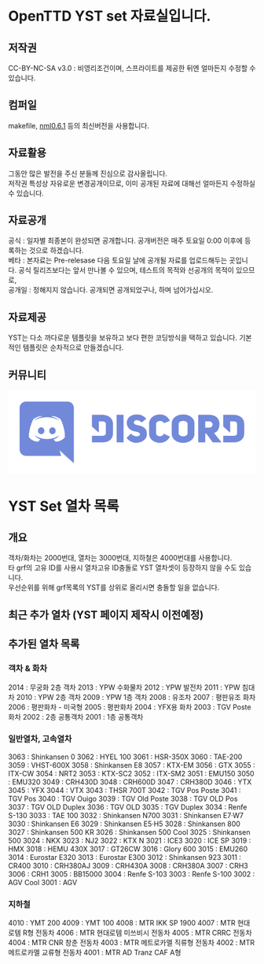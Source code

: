 
# OpenTTD YST set 자료실입니다.
## 저작권
 CC-BY-NC-SA v3.0 : 비영리조건이며, 스프라이트를 제공한 뒤엔 얼마든지 수정할 수 있습니다.<br>

## 컴퍼일
makefile, [nml0.6.1](https://github.com/OpenTTD/nml) 등의 최신버전을 사용합니다.<br>

## 자료활용
그동안 많은 발전을 주신 분들께 진심으로 감사올립니다.<br>
저작권 특성상 자유로운 변경공개이므로, 이미 공개된 자료에 대해선 얼마든지 수정하실 수 있습니다.<br>

## 자료공개
공식 : 일자별 최종본이 완성되면 공개합니다. 공개버전은 매주 토요일 0:00 이후에 등록하는 것으로 하겠습니다.<br>
베타 : 본자료는 Pre-relesase 다음 토요일 날에 공개될 자료를 업로드해두는 곳입니다. 공식 릴리즈보다는 앞서 만나볼 수 있으며, 테스트의 목적와 선공개의 목적이 있으므로, <br>
공개일 : 정해지지 않습니다. 공개되면 공개되었구나, 하며 넘어가십시오.<br>

## 자료제공
YST는 다소 까다로운 템플릿을 보유하고 보다 편한 코딩방식을 택하고 있습니다. 기본적인 템플릿은 순차적으로 만들겠습니다.<br>

## 커뮤니티
[![디스코드로고](https://github.com/evepoi/YST/blob/minengallery/docs/img/discord_logo.png)](https://discord.gg/WNrjUatFkz)

# YST Set 열차 목록
## 개요
객차/화차는 2000번대, 열차는 3000번대, 지하철은 4000번대를 사용합니다. <br>
타 grf의 고유 ID를 사용시 열차고유 ID충돌로 YST 열차셋이 등장하지 않을 수도 있습니다.<br>
우선순위를 위해 grf목록의 YST를 상위로 올리시면 충돌할 일을 없습니다.<br>

## 최근 추가 열차 (YST 페이지 제작시 이전예정)
## 추가된 열차 목록
### 객차 & 화차
2014 : 무궁화 2층 객차
2013 : YPW 수화물차
2012 : YPW 발전차
2011 : YPW 침대차
2010 : YPW 2층 객차
2009 : YPW 1층 객차
2008 : 유조차
2007 : 평판유조 화차
2006 : 평판화차 - 미국형
2005 : 평판화차
2004 : YFX용 화차
2003 : TGV Poste 화차
2002 : 2층 공통객차
2001 : 1층 공통객차

### 일반열차, 고속열차
3063 : Shinkansen 0
3062 : HYEL 100
3061 : HSR-350X
3060 : TAE-200
3059 : VHST-600X
3058 : Shinkansen E8
3057 : KTX-EM
3056 : GTX
3055 : ITX-CW
3054 : NRT2
3053 : KTX-SC2
3052 : ITX-SM2
3051 : EMU150
3050 : EMU320
3049 : CRH430D
3048 : CRH600D
3047 : CRH380D
3046 : YTX
3045 : YFX
3044 : VTX
3043 : THSR 700T
3042 : TGV Pos Poste
3041 : TGV Pos
3040 : TGV Ouigo
3039 : TGV Old Poste
3038 : TGV OLD Pos
3037 : TGV OLD Duplex
3036 : TGV OLD
3035 : TGV Duplex
3034 : Renfe S-130
3033 : TAE 100
3032 : Shinkansen N700
3031 : Shinkansen E7·W7
3030 : Shinkansen E6
3029 : Shinkansen E5·H5
3028 : Shinkansen 800
3027 : Shinkansen 500 KR
3026 : Shinkansen 500 Cool
3025 : Shinkansen 500
3024 : NKX
3023 : NJ2
3022 : KTX N
3021 : ICE3
3020 : ICE SP
3019 : HMX
3018 : HEMU 430X
3017 : GT26CW
3016 : Glory 600
3015 : EMU260
3014 : Eurostar E320
3013 : Eurostar E300
3012 : Shinkansen 923
3011 : CR400
3010 : CRH380AJ
3009 : CRH430A
3008 : CRH380A
3007 : CRH3
3006 : CRH1
3005 : BB15000
3004 : Renfe S-103
3003 : Renfe S-100
3002 : AGV Cool
3001 : AGV

### 지하철
4010 : YMT 200
4009 : YMT 100
4008 : MTR IKK SP 1900
4007 : MTR 현대로템 R형 전동차
4006 : MTR 현대로템 미쓰비시 전동차
4005 : MTR CRRC 전동차
4004 : MTR CNR 창춘 전동차
4003 : MTR 메트로카멜 직류형 전동차
4002 : MTR 메트로카멜 교류형 전동차
4001 : MTR AD Tranz CAF A형
